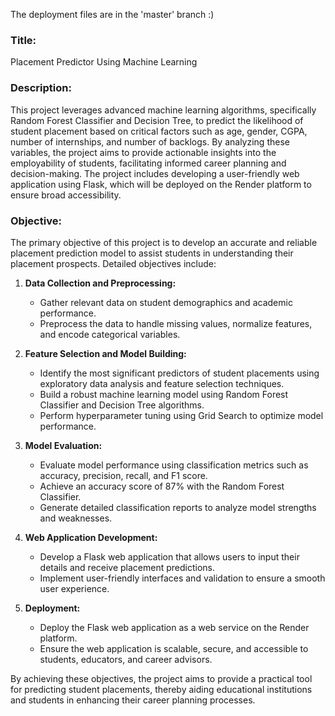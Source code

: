 The deployment files are in the 'master' branch :)

### Title:
Placement Predictor Using Machine Learning

### Description:
This project leverages advanced machine learning algorithms, specifically Random Forest Classifier and Decision Tree, to predict the likelihood of student placement based on critical factors such as age, gender, CGPA, number of internships, and number of backlogs. By analyzing these variables, the project aims to provide actionable insights into the employability of students, facilitating informed career planning and decision-making. The project includes developing a user-friendly web application using Flask, which will be deployed on the Render platform to ensure broad accessibility.

### Objective:
The primary objective of this project is to develop an accurate and reliable placement prediction model to assist students in understanding their placement prospects. Detailed objectives include:

1. **Data Collection and Preprocessing:**
   - Gather relevant data on student demographics and academic performance.
   - Preprocess the data to handle missing values, normalize features, and encode categorical variables.

2. **Feature Selection and Model Building:**
   - Identify the most significant predictors of student placements using exploratory data analysis and feature selection techniques.
   - Build a robust machine learning model using Random Forest Classifier and Decision Tree algorithms.
   - Perform hyperparameter tuning using Grid Search to optimize model performance.

3. **Model Evaluation:**
   - Evaluate model performance using classification metrics such as accuracy, precision, recall, and F1 score.
   - Achieve an accuracy score of 87% with the Random Forest Classifier.
   - Generate detailed classification reports to analyze model strengths and weaknesses.

4. **Web Application Development:**
   - Develop a Flask web application that allows users to input their details and receive placement predictions.
   - Implement user-friendly interfaces and validation to ensure a smooth user experience.

5. **Deployment:**
   - Deploy the Flask web application as a web service on the Render platform.
   - Ensure the web application is scalable, secure, and accessible to students, educators, and career advisors.

By achieving these objectives, the project aims to provide a practical tool for predicting student placements, thereby aiding educational institutions and students in enhancing their career planning processes.
